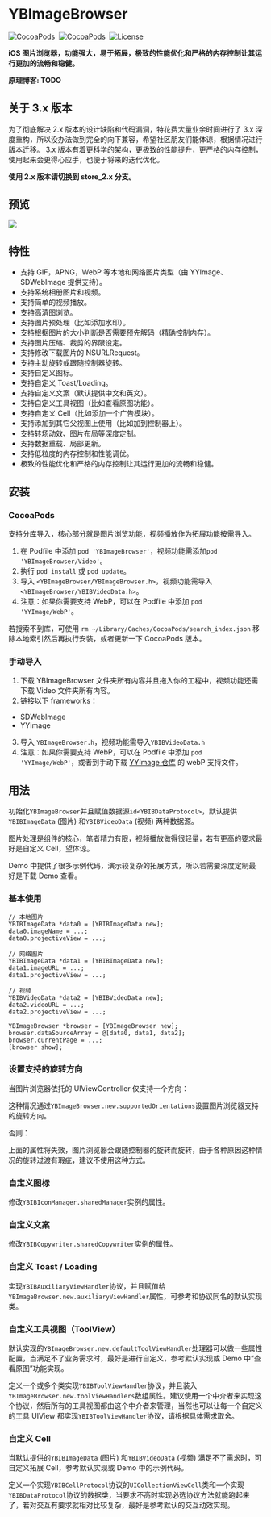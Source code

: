 # YBImageBrowser 

[![CocoaPods](https://img.shields.io/cocoapods/v/YBImageBrowser.svg)](https://cocoapods.org/pods/YBImageBrowser)&nbsp;
[![CocoaPods](https://img.shields.io/cocoapods/p/YBImageBrowser.svg)](https://github.com/indulgeIn/YBImageBrowser)&nbsp;
[![License](https://img.shields.io/github/license/indulgeIn/YBImageBrowser.svg)](https://github.com/indulgeIn/YBImageBrowser)&nbsp;

**iOS 图片浏览器，功能强大，易于拓展，极致的性能优化和严格的内存控制让其运行更加的流畅和稳健。**

**原理博客: TODO**

## 关于 3.x 版本

为了彻底解决 2.x 版本的设计缺陷和代码漏洞，特花费大量业余时间进行了 3.x 深度重构，所以没办法做到完全的向下兼容，希望社区朋友们能体谅，根据情况进行版本迁移。
3.x 版本有着更科学的架构，更极致的性能提升，更严格的内存控制，使用起来会更得心应手，也便于将来的迭代优化。

**使用 2.x 版本请切换到 store_2.x 分支。**


## 预览

![](https://github.com/indulgeIn/YBImageBrowser/blob/master/Images/preview.gif)



## 特性

- 支持 GIF，APNG，WebP 等本地和网络图片类型（由 YYImage、SDWebImage 提供支持）。
- 支持系统相册图片和视频。
- 支持简单的视频播放。
- 支持高清图浏览。
- 支持图片预处理（比如添加水印）。
- 支持根据图片的大小判断是否需要预先解码（精确控制内存）。
- 支持图片压缩、裁剪的界限设定。
- 支持修改下载图片的 NSURLRequest。
- 支持主动旋转或跟随控制器旋转。
- 支持自定义图标。
- 支持自定义 Toast/Loading。
- 支持自定义文案（默认提供中文和英文）。
- 支持自定义工具视图（比如查看原图功能）。
- 支持自定义 Cell（比如添加一个广告模块）。
- 支持添加到其它父视图上使用（比如加到控制器上）。
- 支持转场动效、图片布局等深度定制。
- 支持数据重载、局部更新。
- 支持低粒度的内存控制和性能调优。
- 极致的性能优化和严格的内存控制让其运行更加的流畅和稳健。


## 安装

### CocoaPods

支持分库导入，核心部分就是图片浏览功能，视频播放作为拓展功能按需导入。

1. 在 Podfile 中添加 `pod 'YBImageBrowser'`，视频功能需添加`pod 'YBImageBrowser/Video'`。
2. 执行 `pod install` 或 `pod update`。
3. 导入 `<YBImageBrowser/YBImageBrowser.h>`，视频功能需导入`<YBImageBrowser/YBIBVideoData.h>`。
4. 注意：如果你需要支持 WebP，可以在 Podfile 中添加 `pod 'YYImage/WebP'`。

若搜索不到库，可使用 `rm ~/Library/Caches/CocoaPods/search_index.json` 移除本地索引然后再执行安装，或者更新一下 CocoaPods 版本。

### 手动导入

1. 下载 YBImageBrowser 文件夹所有内容并且拖入你的工程中，视频功能还需下载 Video 文件夹所有内容。
2. 链接以下 frameworks：
* SDWebImage
* YYImage
3. 导入 `YBImageBrowser.h`，视频功能需导入`YBIBVideoData.h`
4. 注意：如果你需要支持 WebP，可以在 Podfile 中添加 `pod 'YYImage/WebP'`，或者到手动下载 [YYImage 仓库](https://github.com/ibireme/YYImage) 的 webP 支持文件。




## 用法

初始化`YBImageBrowser`并且赋值数据源`id<YBIBDataProtocol>`，默认提供`YBIBImageData` (图片) 和`YBIBVideoData` (视频) 两种数据源。

图片处理是组件的核心，笔者精力有限，视频播放做得很轻量，若有更高的要求最好是自定义 Cell，望体谅。

Demo 中提供了很多示例代码，演示较复杂的拓展方式，所以若需要深度定制最好是下载 Demo 查看。


### 基本使用

```
// 本地图片
YBIBImageData *data0 = [YBIBImageData new];
data0.imageName = ...;
data0.projectiveView = ...;

// 网络图片
YBIBImageData *data1 = [YBIBImageData new];
data1.imageURL = ...;
data1.projectiveView = ...;

// 视频
YBIBVideoData *data2 = [YBIBVideoData new];
data2.videoURL = ...;
data2.projectiveView = ...;

YBImageBrowser *browser = [YBImageBrowser new];
browser.dataSourceArray = @[data0, data1, data2];
browser.currentPage = ...;
[browser show];
```


### 设置支持的旋转方向

当图片浏览器依托的 UIViewController 仅支持一个方向：

这种情况通过`YBImageBrowser.new.supportedOrientations`设置图片浏览器支持的旋转方向。

否则：

上面的属性将失效，图片浏览器会跟随控制器的旋转而旋转，由于各种原因这种情况的旋转过渡有瑕疵，建议不使用这种方式。


### 自定义图标

修改`YBIBIconManager.sharedManager`实例的属性。


### 自定义文案

修改`YBIBCopywriter.sharedCopywriter`实例的属性。


### 自定义 Toast / Loading

实现`YBIBAuxiliaryViewHandler`协议，并且赋值给`YBImageBrowser.new.auxiliaryViewHandler`属性，可参考和协议同名的默认实现类。


### 自定义工具视图（ToolView）

默认实现的`YBImageBrowser.new.defaultToolViewHandler`处理器可以做一些属性配置，当满足不了业务需求时，最好是进行自定义，参考默认实现或 Demo 中“查看原图”功能实现。

定义一个或多个类实现`YBIBToolViewHandler`协议，并且装入`YBImageBrowser.new.toolViewHandlers`数组属性。建议使用一个中介者来实现这个协议，然后所有的工具视图都由这个中介者来管理，当然也可以让每一个自定义的工具 UIView 都实现`YBIBToolViewHandler`协议，请根据具体需求取舍。


### 自定义 Cell

当默认提供的`YBIBImageData` (图片) 和`YBIBVideoData` (视频) 满足不了需求时，可自定义拓展 Cell，参考默认实现或 Demo 中的示例代码。

定义一个实现`YBIBCellProtocol`协议的`UICollectionViewCell`类和一个实现`YBIBDataProtocol`协议的数据类，当要求不高时实现必选协议方法就能跑起来了，若对交互有要求就相对比较复杂，最好是参考默认的交互动效实现。

